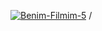 <a href="https://www.youtube.com/watch?v=OgcJygRiM_0"><img src="https://onlineconvertfree.com/convert/gif/" alt="Benim-Filmim-5" border="0"></a>
/
